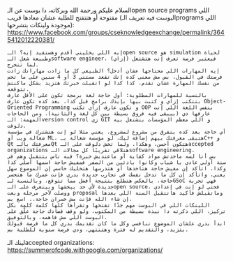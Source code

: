 السلام عليكم ورحمة الله وبركاته، دا بوست عن الـopen source programs اللي مفتوحة أو هتتفتح للطلبة عشان معادها قريب (البوست فيه تعريف الـprograms اللي موجودة ولينكات بتشرحها):
https://www.facebook.com/groups/cseknowledgeexchange/permalink/3645412012220381/

    إيه اللي يخليني أقدم وهستفيد إيه؟ الـopen source هو simulation لحياة وطبيعة شغل الـsoftware engineer، فيعتبر فرصة تعرف إنت هتشتغل (إزاي) لما تتخرج.
    إيه المهارات اللي محتاجها عشان أدخل؟ الطبيعي كل ما زادت مهاراتك زادت فرصتك في القبول، بس مش معنى كده إنك تقعد مستني 3 أو 4 سنين على ما تحس من نفسك المهارة عشان تقدم، كدا كدا لو اتقبلت خبرتك هتزيد بشكل ماكنتش تتوقعه.
    بالنسبة للمهارات المطلوبة: أول حاجة لغة برمجة تكون على الأقل عارف بتتكتب إزاي و كتبت بيها بإيدك برامج قبل كدا، بعد كده تكون عارف Object-Oriented Programming و تكون عارف إزاي تكتب OOP بنفس اللغة اللي إنت عارفها دي (بيبقى فيه فروق بسيطة بين كل لغة والتانية). ومن الحاجات المهمة: الـversion control زي GIT و اللي معظم المؤسسات بتشتغل بيه دلوقت.
    أي حاجة بعد كده بتفرق من مشروع لمشروع، يعني مثلا لو إنت هتشترك في مؤسسة شغالة ويب أو ML، هتبقى معرفتك بيهم إضافة ليك، لو مؤسسة شغالة بـC++ و Qt معرفتك بالـQt هتكون أحسن، وهكذا. ولما تخش دلوقت على الـaccepted organizations هتلاقي تقريبًا كل مجالات الـsoftware engineering.
    بس أنا لسه ماخدتش مواد كفاية أو ماعنديش خبرة؟ فيه ناس بتتقبل وهم في سنة أولي عادي يا شباب وكانوا بادئين من الصفر فمفيش حاجة اسمها أصلي كذا وكذا، اتأكد إن مفيش حاجة هتاخدها أو هتدرسها هتخليك حاسس إن الموضوع سهل يعني، واتأكد إن كل ما تدخل نفسك في تجارب جديدة بدري فإنت عمرك ما هتخسر حاجة، بالعكس هتطلع بنتيجة أفضل مما تتوقع، وبالنسبة لـGSoC فهي تجربة جديدة لأي حد بيخشها وبيتعرف على الـopen source، فحتي لو إنت في إعدادي ووصلت لآخر مرحلة وبعت proposal وماتقبلش فأكيد هاتتقبل السنة اللي بعدها إن شاء الله فإنت مش خسران حاجة.. اسع بس.
    اللينكات اللي في البوست مهم جدًا تفتحها وتقرأها كلها كلمة كلمة بكل تركيز، اللي ذكرته دا نبذة بسيطة من المكتوب، ولو وقف قصادك حاجة علّق على البوست اللي مش فاهمه، وبالتوفيق.
    ابدأ بدري علشان الموضوع تنافسي وكل ما كان تقديمك بدري كل ما فرصة قبولك بتزيد، والتقديم له فترة وهتنتهي، ودي فرصة سنوية للطلبة بس.

لينك الـaccepted organizations:
https://summerofcode.withgoogle.com/organizations/

